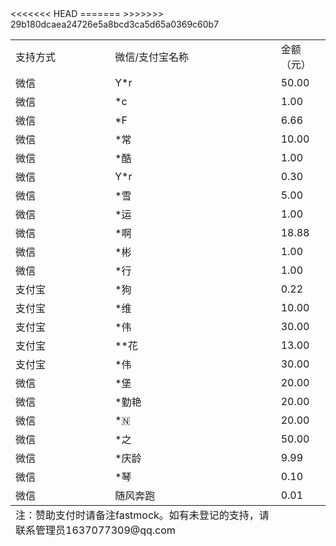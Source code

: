 <table>
  <tr>
    <td>支持方式</td>
    <td>微信/支付宝名称</td>
    <td>金额（元）</td>
  </tr>
  <tr><td>微信</td><td>Y*r</td><td>50.00</td></tr>
  <tr><td>微信</td><td>*c</td><td>1.00</td></tr>
<<<<<<< HEAD
=======
  <tr><td>微信</td><td>*F</td><td>6.66</td></tr>
  <tr><td>微信</td><td>*常</td><td>10.00</td></tr>
>>>>>>> 29b180dcaea24726e5a8bcd3ca5d65a0369c60b7
  <tr><td>微信</td><td>*酷</td><td>1.00</td></tr>
  <tr><td>微信</td><td>Y*r</td><td>0.30</td></tr>
  <tr><td>微信</td><td>*雪</td><td>5.00</td></tr>
  <tr><td>微信</td><td>*运</td><td>1.00</td></tr>
  <tr><td>微信</td><td>*啊</td><td>18.88</td></tr>
  <tr><td>微信</td><td>*彬</td><td>1.00</td></tr>
  <tr><td>微信</td><td>*行</td><td>1.00</td></tr>
  <tr><td>支付宝</td><td>*狗</td><td>0.22</td></tr>
  <tr><td>支付宝</td><td>*维</td><td>10.00</td></tr>
  <tr><td>支付宝</td> <td>*伟</td><td>30.00</td></tr>
  <tr> <td>支付宝</td> <td>**花</td><td>13.00</td></tr>
  <tr><td>支付宝</td> <td>*伟</td><td>30.00</td></tr>
  <tr><td>微信</td> <td>*堡</td><td>20.00</td></tr>
  <tr><td>微信</td> <td>*勤艳</td><td>20.00</td></tr>
  <tr><td>微信</td> <td>*🇳</td><td>20.00</td></tr>
  <tr><td>微信</td> <td>*之</td><td>50.00</td></tr>
  <tr><td>微信</td> <td>*庆龄</td><td>9.99</td></tr>
  <tr><td>微信</td> <td>*琴</td><td>0.10</td></tr>
  <tr><td>微信</td> <td>随风奔跑</td><td>0.01</td></tr>
  <tfoot><tr><td colspan="2">注：赞助支付时请备注fastmock。如有未登记的支持，请联系管理员1637077309@qq.com</td></tr></tfoot>
</table>